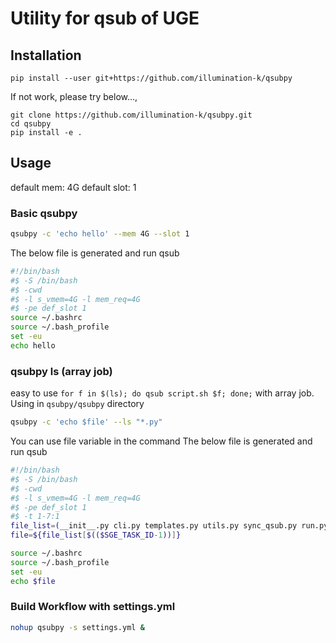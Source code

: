 # Utility for qsub of UGE

## Installation

`pip install --user git+https://github.com/illumination-k/qsubpy`

If not work, please try below..., 

```
git clone https://github.com/illumination-k/qsubpy.git
cd qsubpy
pip install -e .
```

## Usage

default mem: 4G
default slot: 1

### Basic qsubpy

```bash
qsubpy -c 'echo hello' --mem 4G --slot 1
```

The below file is generated and run qsub

```bash
#!/bin/bash
#$ -S /bin/bash
#$ -cwd
#$ -l s_vmem=4G -l mem_req=4G
#$ -pe def_slot 1
source ~/.bashrc
source ~/.bash_profile
set -eu
echo hello
```

### qsubpy ls (array job)

easy to use `for f in $(ls); do qsub script.sh $f; done;` with array job.
Using in `qsubpy/qsubpy` directory

```bash
qsubpy -c 'echo $file' --ls "*.py"
```

You can use file variable in the command
The below file is generated and run qsub

```bash
#!/bin/bash
#$ -S /bin/bash
#$ -cwd
#$ -l s_vmem=4G -l mem_req=4G
#$ -pe def_slot 1
#$ -t 1-7:1
file_list=(__init__.py cli.py templates.py utils.py sync_qsub.py run.py generate_yaml.py)
file=${file_list[$(($SGE_TASK_ID-1))]}

source ~/.bashrc
source ~/.bash_profile
set -eu
echo $file
```

### Build Workflow with settings.yml

```bash
nohup qsubpy -s settings.yml &
```